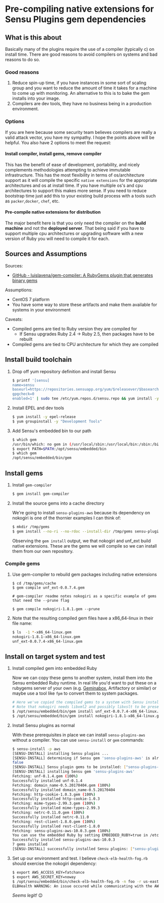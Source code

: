 # Pre-compiling native extensions for Sensu Plugins gem dependencies

## What is this about

Basically many of the plugins require the use of a compiler (typically c) on install time. There are good reasons to avoid compilers on systems and bad reasons to do so.

### Good reasons

1. Reduce spin-up time, if you have instances in some sort of scaling group and you want to reduce the amount of time it takes for a machine to come up with monitoring. An alternative to this is to bake the gem installs into your image.
1. Compilers are dev tools, they have no business being in a production environment.

### Options

If you are here because some security team believes compilers are really a valid attack vector, you have my sympathy. I hope the points above will be helpful. You also have 2 options to meet the request:

#### Install compiler, install gems, remove compiler

This has the benefit of ease of development, portability, and nicely complements methodologies attempting to achieve immutable infrastructure. This has the most flexibility in terms of os/architecture support as it will compile the specific `native extensions` for the appropriate architectures and os at install time. If you have multiple os's and cpu architectures to support this makes more sense. If you need to reduce bootstrap time just add this to your existing build process with a tools such as `packer`,`docker`, `chef`, etc.

#### Pre-compile native extensions for distribution

The major benefit here is that you only need the compiler on the **build machine** and not the **deployed server**. That being said if you have to support multiple cpu architectures or upgrading software with a new version of Ruby you will need to compile it for each.

## Sources and Assumptions

Sources:
* [GitHub - luislavena/gem-compiler: A RubyGems plugin that generates binary gems](https://github.com/luislavena/gem-compiler)

Assumptions:
* CentOS 7 platform
* You have some way to store these artifacts and make them available for systems in your environment

Caveats:
* Compiled gems are tied to Ruby version they are compiled for
	* If Sensu upgrades Ruby 2.4 -> Ruby 2.5, then packages have to be rebuilt
* Compiled gems are tied to CPU architecture for which they are compiled


## Install build toolchain

1. Drop off yum repository definition and install Sensu

    ```bash
    $ printf '[sensu]
    name=sensu
    baseurl=https://repositories.sensuapp.org/yum/$releasever/$basearch/
    gpgcheck=0
    enabled=1' | sudo tee /etc/yum.repos.d/sensu.repo && yum install -y sensu
    ```

2. Install EPEL and dev tools

    ```bash
    $ yum install -y epel-release
    $ yum groupinstall -y "Development Tools"
    ```

3. Add Sensu's embedded bin to our path

    ```bash
    $ which gem
    /usr/bin/which: no gem in (/usr/local/sbin:/usr/local/bin:/sbin:/bin:/usr/sbin:/usr/bin:/root/bin)
    $ export PATH=$PATH:/opt/sensu/embedded/bin
    $ which gem
    /opt/sensu/embedded/bin/gem
    ```

## Install gems

1. Install `gem-compiler`

   ```bash
   $ gem install gem-compiler
   ```

2. Install the source gems into a cache directory

   We're going to install `sensu-plugins-aws` because its dependency on nokogiri is one of the thornier examples I can think of:

    ```bash
    $ mkdir /tmp/gems
    $ gem install --no-ri --no-rdoc --install-dir /tmp/gems sensu-plugins-aws
    ```

    Observing the `gem install` output, we that nokogiri and unf_ext build native extensions.
    These are the gems we will compile so we can install them from our own repository.

### Compile gems

1. Use gem-compiler to rebuild gem packages including native extensions

    ```
    $ cd /tmp/gems/cache
    $ gem compile unf_ext-0.0.7.4.gem

    # gem-compiler readme notes nokogiri as a specific example of gems that need the --prune flag

    $ gem compile nokogiri-1.8.1.gem --prune
    ```

2. Note that the resulting compiled gem files have a x86_64-linux in their file name:

    ```bash
    $ ls  -1 *-x86_64-linux.gem
    nokogiri-1.8.1-x86_64-linux.gem
    unf_ext-0.0.7.4-x86_64-linux.gem
    ```

## Install on target system and test

1. Install compiled gem into embedded Ruby

    Now we can copy these gems to another system, install them into the Sensu embedded Ruby runtime. In real life you'd want to put these on a rubygems server of your own (e.g. [Geminabox](https://github.com/geminabox/geminabox), Artifactory or similar) or maybe use a tool like `fpm` to convert them to system packages.

    ```bash
    # Here we've copied the compiled gems to a system with Sensu installed, but no gcc or other compile toolchain
    # Note that nokogiri needs libxml2 and possibly libxslt to be present on your system
    $ /opt/sensu/embedded/bin/gem install unf_ext-0.0.7.4-x86_64-linux.gem
    $ /opt/sensu/embedded/bin/gem install nokogiri-1.8.1-x86_64-linux.gem
    ```

2. Install Sensu plugins as normal

    With these prerequisites in place we can install `sensu-plugins-aws` without a compiler. You can use `sensu-install` or `gem` commands:

    ```bash
    $ sensu-install -p aws
    [SENSU-INSTALL] installing Sensu plugins ...                                                                                                              
    [SENSU-INSTALL] determining if Sensu gem 'sensu-plugins-aws' is already installed ...                                                                     
    false                                                                                                                                                     
    [SENSU-INSTALL] Sensu plugin gems to be installed: ["sensu-plugins-aws"]                                                                                  
    [SENSU-INSTALL] installing Sensu gem 'sensu-plugins-aws'                                                                                                  
    Fetching: unf-0.1.4.gem (100%)                                                                                                                            
    Successfully installed unf-0.1.4                                                                                                                          
    Fetching: domain_name-0.5.20170404.gem (100%)                                                  
    Successfully installed domain_name-0.5.20170404                                                                                                           
    Fetching: http-cookie-1.0.3.gem (100%)                                                          
    Successfully installed http-cookie-1.0.3                                                                                                                  
    Fetching: mime-types-2.99.3.gem (100%)                                                        
    Successfully installed mime-types-2.99.3                                                                                                                  
    Fetching: netrc-0.11.0.gem (100%)                                                                              
    Successfully installed netrc-0.11.0                                                                                                                       
    Fetching: rest-client-1.8.0.gem (100%)                                                                                                                    
    Successfully installed rest-client-1.8.0                                                                                                                  
    Fetching: sensu-plugins-aws-10.0.3.gem (100%)                                                                                                             
    You can use the embedded Ruby by setting EMBEDDED_RUBY=true in /etc/default/sensu                                                                         
    Successfully installed sensu-plugins-aws-10.0.3                                                                                                           
    7 gems installed                                                                                                                                          
    [SENSU-INSTALL] successfully installed Sensu plugins: ["sensu-plugins-aws"]  
    ```

3. Set up our environment and test. I believe `check-elb-health-fog.rb` should exercise the nokogiri dependency:

    ```bash
    $ export AWS_ACCESS_KEY=fatchance
    $ export AWS_SECRET_KEY=noway
    $ /opt/sensu/embedded/bin/check-elb-health-fog.rb -n foo -r us-east-1                                        
    ELBHealth WARNING: An issue occured while communicating with the AWS EC2 API: There is no ACTIVE Load Balancer named 'foo'
    ```

    _Seems legit!_ 😉
